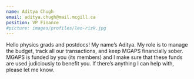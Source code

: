 ```yaml
---
name: Aditya Chugh
email: aditya.chugh@mail.mcgill.ca
position: VP Finance
#picture: images/profiles/leo-rizk.jpg
---
```


Hello physics grads and postdocs! My name’s Aditya. My role is
to manage the budget, track all our transactions, and keep MGAPS financially
sober. MGAPS is funded by you (its members) and I make sure that these funds
are used judiciously to benefit you. If there’s anything I can help with,
please let me know.
